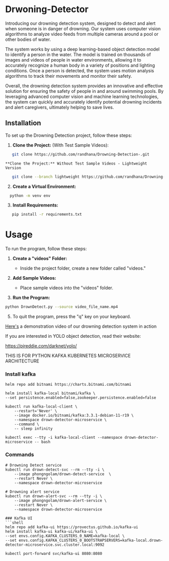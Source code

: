 # Drwoning-Detector


Introducing our drowning detection system, designed to detect and alert when someone is in danger of drowning.
Our system uses computer vision algorithms to analyze video feeds from multiple cameras around a pool or other bodies of water.

The system works by using a deep learning-based object detection model to identify a person in the water. The model is trained on thousands of images and videos of people in water environments, allowing it to accurately recognize a human body in a variety of positions and lighting conditions. Once a person is detected, the system uses motion analysis algorithms to track their movements and monitor their safety.

Overall, the drowning detection system provides an innovative and effective solution for ensuring the safety of people in and around swimming pools. By leveraging advanced computer vision and machine learning technologies, the system can quickly and accurately identify potential drowning incidents and alert caregivers, ultimately helping to save lives.

## Installation

To set up the Drowning Detection project, follow these steps:

1. **Clone the Project:** (With Test Sample Videos):
```bash   
   git clone https://github.com/randhana/Drowning-Detection-.git
```
    **Clone the Project:** Without Test Sample Videos - Lightweight Version
```bash
   git clone --branch lightweight https://github.com/randhana/Drowning-Detection-.git
```
2. **Create a Virtual Environment:**
```bash
  python -m venv env
```
3. **Install Requirements:**
```bash
   pip install -r requirements.txt
```

# Usage

To run the program, follow these steps:

1. **Create a "videos" Folder:**
    - Inside the project folder, create a new folder called "videos."

2. **Add Sample Videos:**
    - Place sample videos into the "videos" folder.

3. **Run the Program:**
```bash
python DrownDetect.py --source video_file_name.mp4
```

5. To quit the program, press the "q" key on your keyboard.

[Here's](https://youtu.be/99GdhIozAQ8) a demonstration video of our drowning detection system in action

If you are interested in YOLO object detection, read their website:

https://pjreddie.com/darknet/yolo/


THIS IS FOR PYTHON KAFKA KUBERNETES MICROSERVICE ARCHITECTURE
### Install kafka
```shell
helm repo add bitnami https://charts.bitnami.com/bitnami

helm install kafka-local bitnami/kafka \
--set persistence.enabled=false,zookeeper.persistence.enabled=false

kubectl run kafka-local-client \
    --restart='Never' \
    --image docker.io/bitnami/kafka:3.3.1-debian-11-r19 \
    --namespace drown-detector-microservice \
    --command \
    -- sleep infinity

kubectl exec --tty -i kafka-local-client --namespace drown-detector-microservice -- bash
```
### Commands
```shell
# Drowning Detect service
kubectl run drown-detect-svc --rm --tty -i \
    --image phongngolam/drown-detect-service  \
    --restart Never \
    --namespace drown-detector-microservice
    
# Drowning alert service
kubectl run drown-alert-svc --rm --tty -i \
    --image phongngolam/drown-alert-service \
    --restart Never \
    --namespace drown-detector-microservice

### Kafka UI
```shell
helm repo add kafka-ui https://provectus.github.io/kafka-ui
helm install kafka-ui kafka-ui/kafka-ui \
--set envs.config.KAFKA_CLUSTERS_0_NAME=kafka-local \
--set envs.config.KAFKA_CLUSTERS_0_BOOTSTRAPSERVERS=kafka-local.drown-detector-microservice.svc.cluster.local:9092

kubectl port-forward svc/kafka-ui 8080:8080
```